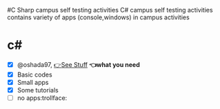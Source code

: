 #C Sharp campus self testing activities
C# campus self testing activities contains variety of apps (console,windows) in campus activities
# c#
- [x] @oshada97, [:point_right:See Stuff](https://github.com/oshada97/C-Sharp-campus-self-testing-activities) **:point_left:what you need**
- [x] Basic codes
- [x] Small apps
- [x] Some tutorials
- [ ] no apps:trollface:
